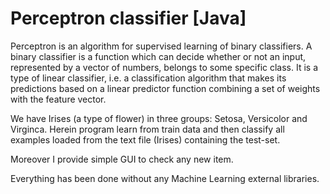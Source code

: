 # Perceptron classifier [Java]

Perceptron is an algorithm for supervised learning of binary classifiers. A binary classifier is a function which can decide whether or not an input, represented by a vector of numbers, belongs to some specific class. It is a type of linear classifier, i.e. a classification algorithm that makes its predictions based on a linear predictor function combining a set of weights with the feature vector.

We have Irises (a type of flower) in three groups: Setosa, Versicolor and Virginca. Herein program learn from train data and then classify all examples loaded from the text file (Irises) containing the test-set. 

Moreover I provide simple GUI to check any new item.

Everything has been done without any Machine Learning external libraries.
